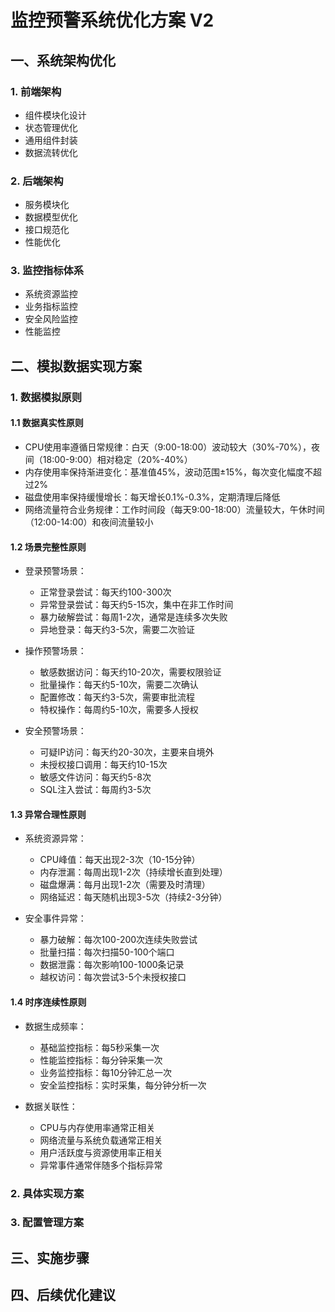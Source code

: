 # 监控预警系统优化方案 V2

## 一、系统架构优化

### 1. 前端架构
- 组件模块化设计
- 状态管理优化
- 通用组件封装
- 数据流转优化

### 2. 后端架构
- 服务模块化
- 数据模型优化
- 接口规范化
- 性能优化

### 3. 监控指标体系
- 系统资源监控
- 业务指标监控
- 安全风险监控
- 性能监控

## 二、模拟数据实现方案

### 1. 数据模拟原则

#### 1.1 数据真实性原则
- CPU使用率遵循日常规律：白天（9:00-18:00）波动较大（30%-70%），夜间（18:00-9:00）相对稳定（20%-40%）
- 内存使用率保持渐进变化：基准值45%，波动范围±15%，每次变化幅度不超过2%
- 磁盘使用率保持缓慢增长：每天增长0.1%-0.3%，定期清理后降低
- 网络流量符合业务规律：工作时间段（每天9:00-18:00）流量较大，午休时间（12:00-14:00）和夜间流量较小

#### 1.2 场景完整性原则
- 登录预警场景：
  * 正常登录尝试：每天约100-300次
  * 异常登录尝试：每天约5-15次，集中在非工作时间
  * 暴力破解尝试：每周1-2次，通常是连续多次失败
  * 异地登录：每天约3-5次，需要二次验证

- 操作预警场景：
  * 敏感数据访问：每天约10-20次，需要权限验证
  * 批量操作：每天约5-10次，需要二次确认
  * 配置修改：每天约3-5次，需要审批流程
  * 特权操作：每周约5-10次，需要多人授权

- 安全预警场景：
  * 可疑IP访问：每天约20-30次，主要来自境外
  * 未授权接口调用：每天约10-15次
  * 敏感文件访问：每天约5-8次
  * SQL注入尝试：每周约3-5次

#### 1.3 异常合理性原则
- 系统资源异常：
  * CPU峰值：每天出现2-3次（10-15分钟）
  * 内存泄漏：每周出现1-2次（持续增长直到处理）
  * 磁盘爆满：每月出现1-2次（需要及时清理）
  * 网络延迟：每天随机出现3-5次（持续2-3分钟）

- 安全事件异常：
  * 暴力破解：每次100-200次连续失败尝试
  * 批量扫描：每次扫描50-100个端口
  * 数据泄露：每次影响100-1000条记录
  * 越权访问：每次尝试3-5个未授权接口

#### 1.4 时序连续性原则
- 数据生成频率：
  * 基础监控指标：每5秒采集一次
  * 性能监控指标：每分钟采集一次
  * 业务监控指标：每10分钟汇总一次
  * 安全监控指标：实时采集，每分钟分析一次

- 数据关联性：
  * CPU与内存使用率通常正相关
  * 网络流量与系统负载通常正相关
  * 用户活跃度与资源使用率正相关
  * 异常事件通常伴随多个指标异常

### 2. 具体实现方案

### 3. 配置管理方案

## 三、实施步骤

## 四、后续优化建议 